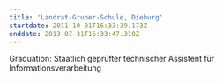 ```yaml
---
title: 'Landrat-Gruber-Schule, Dieburg'
startdate: 2011-10-01T16:33:39.173Z
enddate: 2013-07-31T16:33:47.310Z
---
```

Graduation: Staatlich geprüfter technischer Assistent für Informationsverarbeitung
